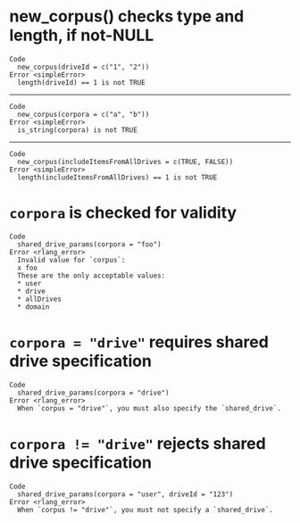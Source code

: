 # new_corpus() checks type and length, if not-NULL

    Code
      new_corpus(driveId = c("1", "2"))
    Error <simpleError>
      length(driveId) == 1 is not TRUE

---

    Code
      new_corpus(corpora = c("a", "b"))
    Error <simpleError>
      is_string(corpora) is not TRUE

---

    Code
      new_corpus(includeItemsFromAllDrives = c(TRUE, FALSE))
    Error <simpleError>
      length(includeItemsFromAllDrives) == 1 is not TRUE

# `corpora` is checked for validity

    Code
      shared_drive_params(corpora = "foo")
    Error <rlang_error>
      Invalid value for `corpus`:
      x foo
      These are the only acceptable values:
      * user
      * drive
      * allDrives
      * domain

# `corpora = "drive"` requires shared drive specification

    Code
      shared_drive_params(corpora = "drive")
    Error <rlang_error>
      When `corpus = "drive"`, you must also specify the `shared_drive`.

# `corpora != "drive"` rejects shared drive specification

    Code
      shared_drive_params(corpora = "user", driveId = "123")
    Error <rlang_error>
      When `corpus != "drive"`, you must not specify a `shared_drive`.


